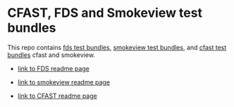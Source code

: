 # CFAST, FDS and Smokeview test bundles
This repo contains 
[fds test bundles](https://github.com/firemodels/test_bundles/releases/tag/FDS_TEST),
[smokeview test bundles](https://github.com/firemodels/test_bundles/releases/tag/SMOKEVIEW_TEST), and
[cfast test bundles](https://github.com/firemodels/test_bundles/releases/tag/CFAST_TEST)
cfast and smokeview.

* [link to FDS readme page](README_FDS.md)

* [link to smokeview readme page](README_SMV.md)

* [link to CFAST readme page](README_CFAST.md)
